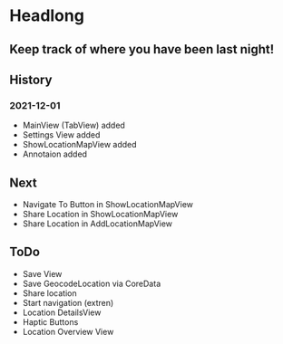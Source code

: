 #  Headlong
## Keep track of where you have been last night!

## History

### 2021-12-01
- MainView (TabView) added
- Settings View added
- ShowLocationMapView added
- Annotaion added

## Next
- Navigate To Button in ShowLocationMapView
- Share Location in ShowLocationMapView
- Share Location in AddLocationMapView

## ToDo
- Save View
- Save GeocodeLocation via CoreData
- Share location
- Start navigation (extren)
- Location DetailsView
- Haptic Buttons
- Location Overview View
